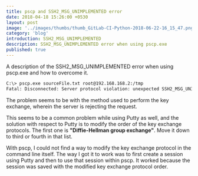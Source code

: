 ```yaml
---
title: pscp and SSH2_MSG_UNIMPLEMENTED error
date: 2018-04-18 15:26:00 +0530
layout: post
image: '../images/thumbs/thumb_GitLab-CI-Python-2018-06-22-16_15_47.png'
category: 'blog'
introduction: SSH2_MSG_UNIMPLEMENTED
description: SSH2_MSG_UNIMPLEMENTED error when using pscp.exe
published: true
---
```

A description of the SSH2_MSG_UNIMPLEMENTED error when using pscp.exe and how to overcome it.

```bash
C:\> pscp.exe sourceFile.txt root@192.168.168.2:/tmp
Fatal: Disconnected: Server protocol violation: unexpected SSH2_MSG_UNIMPLEMENTED packet
```

The problem seems to be with the method used to perform the key exchange, wherein the server is rejecting the request.

This seems to be a common problem while using Putty as well, and the solution with respect to Putty is to modify the order of the key exchange protocols.
The first one is **"Diffie-Hellman group exchange"**. Move it down to third or fourth in that list.

With pscp, I could not find a way to modify the key exchange protocol in the command line itself. 
The way I got it to work was to first create a session using Putty and then to use that session within pscp.
It worked because the session was saved with the modified key exchange protocol order.
